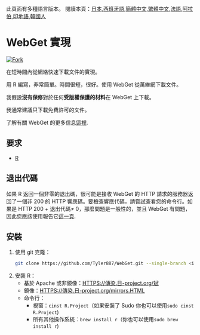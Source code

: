 <!-- # WebGet  [![GitHub forks](https://img.shields.io/github/forks/Tyler887/WebGet?label=Fork&style=social)](https://github.com/Tyler887/WebGet/fork)  The implementation to download files from the Web, in a short time.  Written in R, complete simple. It takes a short time, simply good. Use WebGet to retrieve files from the world wide web.    I assume **no warranty** for any **copyrighted material** downloaded on WebGet. I usally recommend downloading freely licensed files only. <br />https://github.com?Tyler887/WebGet/commit/main/ -->

此頁面有多種語言版本。
閱讀本頁：[日本](README.ja.md),[西班牙語](README.es.md),[簡體中文](README.zh-CN.md),[繁體中文](README.zh-TW.md),[法語](README.fr.md),[阿拉伯](README.ar.md),[印地語](README.hi.md),[韓國人](README.ko.md)


# WebGet 實現

[![Fork](https://img.shields.io/github/forks/Tyler887/WebGet?label=Fork&style=social)](https://github.com/Tyler887/WebGet/fork)



在短時間內從網絡快速下載文件的實現。


用 R 編寫，非常簡單。時間很短，很好。使用 WebGet 從萬維網下載文件。

我假設**沒有保修**對於任何**受版權保護的材料**在 WebGet 上下載。

我通常建議只下載免費許可的文件。

了解有關 WebGet 的更多信息[這裡](https://github.com/Tyler887/WebGet/wiki/WebGet).

## 要求

-   [R](https://r-project.org)

## 退出代碼

如果 R 返回一個非零的退出碼，很可能是接收 WebGet 的 HTTP 請求的服務器返回了一個非 200 的 HTTP 響應碼。要檢查響應代碼，請嘗試查看您的命令行。如果是 HTTP 200 + 退出代碼≠ 0，那麼問題是一般性的，並且 WebGet 有問題，因此您應該使用報告它[這一頁](https://github.com/Tyler887/WebGet/issues/new?template=bug_report.md).

## 安裝

1.  使用 git 克隆：
    ```bash
    git clone https://github.com/Tyler887/WebGet.git --single-branch <input version here>
    ```
2.  安裝 R：
    -   基於 Apache 或非鏡像：[HTTPS://傳染.日-project.org/斌](https://cran.r-project.org/bin)
    -   鏡像：[HTTPS://傳染.日-project.org/mirrors.HTML](https://cran.r-project.org/mirrors.html)
    -   命令行：
        -   視窗：`cinst R.Project`（如果安裝了 Sudo 你也可以使用`sudo cinst R.Project`)
        -   所有其他操作系統：`brew install r`（你也可以使用`sudo brew install r`)
